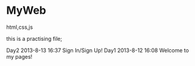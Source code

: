MyWeb
=====

html,css,js 

this is a practising file;

Day2 2013-8-13 16:37 Sign In/Sign Up!
Day1 2013-8-12 16:08 Welcome to my pages!
